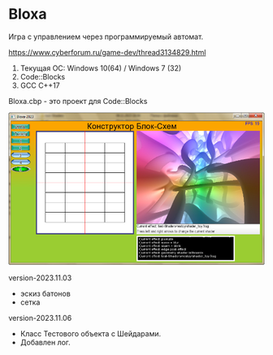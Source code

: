 # Bloxa
 Игра c управлением через программируемый автомат.

 https://www.cyberforum.ru/game-dev/thread3134829.html
 
 1. Текущая ОС: Windows 10(64) / Windows 7 (32)
 2. Code::Blocks
 3. GCC C++17
 
 Bloxa.cbp - это проект для Code::Blocks
 
 ![Screenshot in game 1](screenshorts/ver-2023.11.06.jpg)
 
 version-2023.11.03
 - эскиз батонов
 - сетка

 version-2023.11.06
 - Класс Тестового объекта с Шейдарами.
 - Добавлен лог.